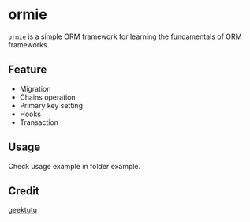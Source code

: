 # ormie

`ormie` is a simple ORM framework for learning the fundamentals of ORM frameworks.

## Feature

- Migration
- Chains operation
- Primary key setting
- Hooks
- Transaction


## Usage

Check usage example in folder example.


## Credit

[geektutu](https://github.com/geektutu)
